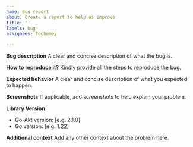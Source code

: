 ```yaml
---
name: Bug report
about: Create a report to help us improve
title: ''
labels: bug
assignees: Tochemey

---
```


**Bug description**
A clear and concise description of what the bug is.

**How to reproduce it?**
Kindly provide all the steps to reproduce the bug.

**Expected behavior**
A clear and concise description of what you expected to happen.

**Screenshots**
If applicable, add screenshots to help explain your problem.

**Library Version:**
 - Go-Akt version: [e.g. 2.1.0]
 - Go version: [e.g. 1.22]

**Additional context**
Add any other context about the problem here.
